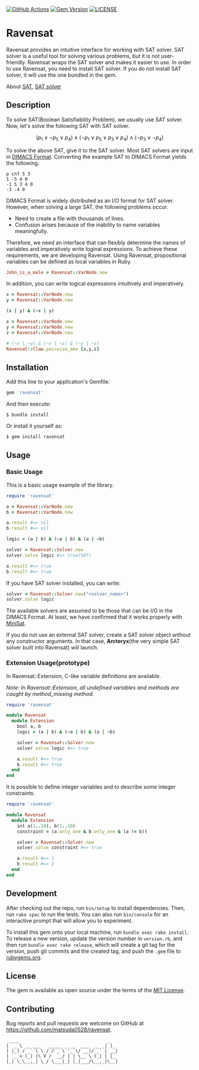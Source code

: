 [![GitHub Actions](https://github.com/matsuda0528/ravensat/actions/workflows/main.yml/badge.svg)](https://github.com/matsuda0528/ravensat/actions/workflows/main.yml)
[![Gem Version](https://badge.fury.io/rb/ravensat.svg)](https://badge.fury.io/rb/ravensat)
[![LICENSE](https://img.shields.io/github/license/matsuda0528/ravensat)](https://opensource.org/licenses/MIT)

<!-- [![GitHub Pages](https://img.shields.io/badge/GitHub%20Pages--brightgreen.svg?logo=github&style=social)](https://matsuda0528.github.io/ravensat/) -->

# Ravensat

Ravensat provides an intuitive interface for working with SAT solver.
SAT solver is a useful tool for solving various problems, but it is not user-friendly.
Ravensat wraps the SAT solver and makes it easier to use.
In order to use Ravensat, you need to install SAT solver.
If you do not install SAT solver, it will use the one bundled in the gem.

About [SAT](https://en.wikipedia.org/wiki/Boolean_satisfiability_problem), [SAT solver](https://en.wikipedia.org/wiki/SAT_solver)

## Description
To solve SAT(Boolean Satisfiability Problem), we usually use SAT solver.
Now, let's solve the following SAT with SAT solver.

$$(p_{1} \lor \lnot p_{5} \lor p_{4}) \land (\lnot p_{1} \lor p_{5} \lor p_{3} \lor p_{4}) \land (\lnot p_{3} \lor \lnot p_{4})$$

To solve the above SAT, give it to the SAT solver.
Most SAT solvers are input in [DIMACS Format](https://www.cs.utexas.edu/users/moore/acl2/manuals/current/manual/index-seo.php/SATLINK____DIMACS).
Converting the example SAT to DIMACS Format yields the following.

```DIMACS Format
p cnf 5 3
1 -5 4 0
-1 5 3 4 0
-3 -4 0
```

DIMACS Format is widely distributed as an I/O format for SAT solver.
However, when solving a large SAT, the following problems occur.
- Need to create a file with thousands of lines.
- Confusion arises because of the inability to name variables meaningfully.

Therefore, we need an interface that can flexibly determine the names of variables and imperatively write loginal expressions.
To achieve these requirements, we are developing Ravensat.
Using Ravensat, propositional variables can be defined as local variables in Ruby.

```ruby
John_is_a_male = Ravensat::VarNode.new
```

In addition, you can write logical expressions intuitively and imperatively.

```ruby
x = Ravensat::VarNode.new
y = Ravensat::VarNode.new

(x | y) & (~x | y)
```

```ruby
x = Ravensat::VarNode.new
y = Ravensat::VarNode.new
z = Ravensat::VarNode.new

# (~x | ~y) & (~x | ~z) & (~y | ~z)
Ravensat::Claw.pairwise_amo [x,y,z]
```

## Installation

Add this line to your application's Gemfile:

```ruby
gem 'ravensat'
```

And then execute:

    $ bundle install

Or install it yourself as:

    $ gem install ravensat

## Usage
### Basic Usage
This is a basic usage example of the library.

```ruby
require 'ravensat'

a = Ravensat::VarNode.new
b = Ravensat::VarNode.new

a.result #=> nil
b.result #=> nil

logic = (a | b) & (~a | b) & (a | ~b)

solver = Ravensat::Solver.new
solver.solve logic #=> true(SAT)

a.result #=> true
b.result #=> true
```

If you have SAT solver installed, you can write:

```ruby
solver = Ravensat::Solver.new("<solver_name>")
solver.solve logic
```

The available solvers are assumed to be those that can be I/O in the DIMACS Format.
At least, we have confirmed that it works properly with [MiniSat](https://github.com/niklasso/minisat).

If you do not use an external SAT solver, create a SAT solver object without any constructor arguments.
In that case, **Arcteryx**(the very simple SAT solver built into Ravensat) will launch.

### Extension Usage(prototype)
In Ravensat::Extension, C-like variable definitions are available.

*Note: In Ravensat::Extension, all undefined variables and methods are caught by method_missing method.*

```ruby
require 'ravensat'

module Ravensat
  module Extension
    bool a, b
    logic = (a | b) & (~a | b) & (a | ~b)

    solver = Ravensat::Solver.new
    solver.solve logic #=> true

    a.result #=> true
    b.result #=> true
  end
end
```

It is possible to define integer variables and to describe some integer constraints.

```ruby
require 'ravensat'

module Ravensat
  module Extension
    int a(1..10), b(1..10)
    constraint = (a.only_one & b.only_one & (a != b))

    solver = Ravensat::Solver.new
    solver.solve constraint #=> true

    a.result #=> 1
    b.result #=> 2
  end
end
```

## Development

After checking out the repo, run `bin/setup` to install dependencies. Then, run `rake spec` to run the tests. You can also run `bin/console` for an interactive prompt that will allow you to experiment.

To install this gem onto your local machine, run `bundle exec rake install`. To release a new version, update the version number in `version.rb`, and then run `bundle exec rake release`, which will create a git tag for the version, push git commits and the created tag, and push the `.gem` file to [rubygems.org](https://rubygems.org).

## License

The gem is available as open source under the terms of the [MIT License](https://opensource.org/licenses/MIT).

## Contributing

Bug reports and pull requests are welcome on GitHub at https://github.com/matsuda0528/ravensat.

```
 ____                                 _
|  _ \ __ ___   _____ _ __  ___  __ _| |_
| |_) / _` \ \ / / _ \ '_ \/ __|/ _` | __|
|  _ < (_| |\ V /  __/ | | \__ \ (_| | |_
|_| \_\__,_| \_/ \___|_| |_|___/\__,_|\__|

```

